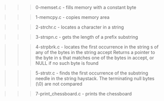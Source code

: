 >>> 0-memset.c
	- fills memory with a constant byte

>>> 1-memcpy.c
	- copies memory area

>>> 2-strchr.c
	- locates a character in a string

>>> 3-strspn.c
	- gets the length of a prefix substring

>>> 4-strpbrk.c
	- locates the first occurrence in the string s of any of the bytes in the string accept
Returns a pointer to the byte in s that matches one of the bytes in accept, or NULL if no such byte is found

>>> 5-strstr.c
	- finds the first occurrence of the substring needle in the string haystack. The terminating null bytes (\0) are not compared

>>> 7-print_chessboard.c
	- prints the chessboard
